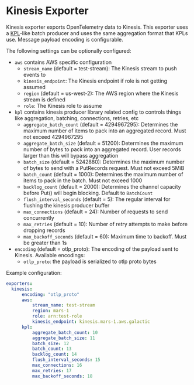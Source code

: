 # Kinesis Exporter

Kinesis exporter exports OpenTelemetry data to Kinesis. This exporter uses a [KPL][kpl-url]-like batch producer and uses
the same aggregation format that KPLs use. Message payload encoding is configurable.

The following settings can be optionally configured:
- `aws` contains AWS specific configuration
  - `stream_name` (default = test-stream): The Kinesis stream to push events to
  - `kinesis_endpoint`: The Kinesis endpoint if role is not getting assumed
  - `region` (default = us-west-2): The AWS region where the Kinesis stream is defined
  - `role`: The Kinesis role to assume
- `kpl` contains kinesis producer library related config to controls things like aggregation, batching, connections, retries, etc
  - `aggregate_batch_count` (default = 4294967295): Determines the maximum number of items to pack into an aggregated record. Must not exceed 4294967295
  - `aggregate_batch_size` (default = 51200): Determines the maximum number of bytes to pack into an aggregated record. User records larger than this will bypass aggregation
  - `batch_size` (default = 5242880): Determines the maximum number of bytes to send with a PutRecords request. Must not exceed 5MiB
  - `batch_count` (default = 1000): Determines the maximum number of items to pack in the batch. Must not exceed 1000
  - `backlog_count` (default = 2000): Determines the channel capacity before Put() will begin blocking. Default to `BatchCount`
  - `flush_interval_seconds` (default = 5): The regular interval for flushing the kinesis producer buffer
  - `max_connections` (default = 24): Number of requests to send concurrently
  - `max_retries` (default = 10): Number of retry attempts to make before dropping records
  - `max_backoff_seconds` (default = 60): Maximum time to backoff. Must be greater than 1s
- `encoding` (default = otlp_proto): The encoding of the payload sent to Kinesis. Available encodings:
  - `otlp_proto`: the payload is serialized to otlp proto bytes

Example configuration:

```yaml
exporters:
  kinesis:
      encoding: "otlp_proto"
      aws:
          stream_name: test-stream
          region: mars-1
          role: arn:test-role
          kinesis_endpoint: kinesis.mars-1.aws.galactic
      kpl:
          aggregate_batch_count: 10
          aggregate_batch_size: 11
          batch_size: 12
          batch_count: 13
          backlog_count: 14
          flush_interval_seconds: 15
          max_connections: 16
          max_retries: 17
          max_backoff_seconds: 18
```

[kpl-url]: https://github.com/awslabs/amazon-kinesis-producer